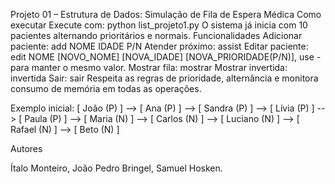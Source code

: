 Projeto 01 – Estrutura de Dados: Simulação de Fila de Espera Médica
Como executar
Execute com: python list_projeto1.py
O sistema já inicia com 10 pacientes alternando prioritários e normais.
Funcionalidades
Adicionar paciente: add NOME IDADE P/N
Atender próximo: assist
Editar paciente: edit NOME [NOVO_NOME] [NOVA_IDADE] [NOVA_PRIORIDADE(P/N)], use - para manter o mesmo valor.
Mostrar fila: mostrar
Mostrar invertida: invertida
Sair: sair
Respeita as regras de prioridade, alternância e monitora consumo de memória em todas as operações.

Exemplo inicial:
[ João (P) ] --> [ Ana (P) ] --> [ Sandra (P) ] --> [ Lívia (P) ] --> [ Paula (P) ] --> [ Maria (N) ] --> [ Carlos (N) ] --> [ Luciano (N) ] --> [ Rafael (N) ] --> [ Beto (N) ]

Autores

Ítalo Monteiro,
João Pedro Bringel,
Samuel Hosken.
